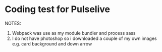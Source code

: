 # Coding test for Pulselive

NOTES:


1) Webpack was use as my module bundler and process sass
2) I do not have photoshop so i downloaded a couple of my own images e.g. card background and down arrow